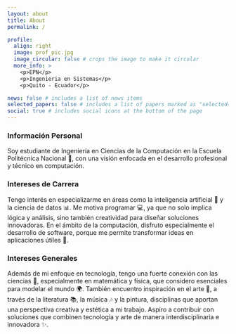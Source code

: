 ```yaml
---
layout: about
title: About
permalink: /

profile:
  align: right
  image: prof_pic.jpg
  image_circular: false # crops the image to make it circular
  more_info: >
    <p>EPN</p>
    <p>Ingenieria en Sistemas</p>
    <p>Quito - Ecuador</p>

news: false # includes a list of news items
selected_papers: false # includes a list of papers marked as "selected={true}"
social: true # includes social icons at the bottom of the page
---
```

### Información Personal
Soy estudiante de Ingeniería en Ciencias de la Computación en la Escuela Politécnica Nacional 🏫, con una visión enfocada en el desarrollo profesional y técnico en computación.

### Intereses de Carrera
Tengo interés en especializarme en áreas como la inteligencia artificial 🤖 y la ciencia de datos 📊. Me motiva programar 💻, ya que no solo implica lógica y análisis, sino también creatividad para diseñar soluciones innovadoras. En el ámbito de la computación, disfruto especialmente el desarrollo de software, porque me permite transformar ideas en aplicaciones útiles 🚀.

### Intereses Generales
Además de mi enfoque en tecnología, tengo una fuerte conexión con las ciencias 🔬, especialmente en matemática y física, que considero esenciales para modelar el mundo 🌍. También encuentro inspiración en el arte 🎨, a través de la literatura 📚, la música 🎶 y la pintura, disciplinas que aportan una perspectiva creativa y estética a mi trabajo. Aspiro a contribuir con soluciones que combinen tecnología y arte de manera interdisciplinaria e innovadora ✨.
